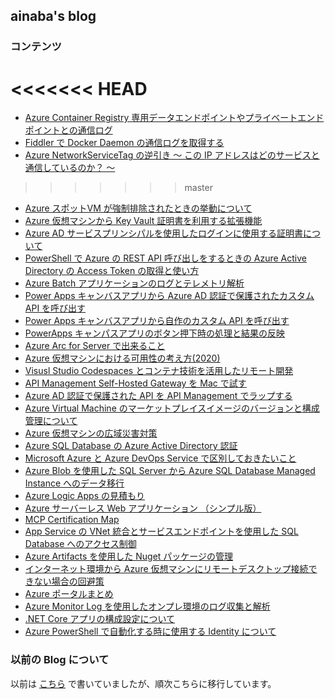 ## ainaba's blog

### コンテンツ

<<<<<<< HEAD
=======
- [Azure Container Registry 専用データエンドポイントやプライベートエンドポイントとの通信ログ](./acr-data-endpoint-network-capture)
- [Fiddler で Docker Daemon の通信ログを取得する](./capture-docker-daemon-traffic-with-fiddler)
- [Azure NetworkServiceTag の逆引き ～ この IP アドレスはどのサービスと通信しているのか？ ～](https://github.com/ayuina/find-azure-service-tag)
>>>>>>> master
- [Azure スポットVM が強制排除されたときの挙動について](./spotvm-activity)
- [Azure 仮想マシンから Key Vault 証明書を利用する拡張機能](./vmextension-for-azurekeyvault)
- [Azure AD サービスプリンシパルを使用したログインに使用する証明書について](./login-aad-with-certificate)
- [PowerShell で Azure の REST API 呼び出しをするときの Azure Active Directory の Access Token の取得と使い方](./azure-powershell-with-accesstoken)
- [Azure Batch アプリケーションのログとテレメトリ解析](./azure-batch-insights)
- [Power Apps キャンバスアプリから Azure AD 認証で保護されたカスタム API を呼び出す](./powerapp-call-aad-auth-api)
- [Power Apps キャンバスアプリから自作のカスタム API を呼び出す](./powerapp-call-rest-api)
- [PowerApps キャンパスアプリのボタン押下時の処理と結果の反映](./powerapp-campus-submit-button)
- [Azure Arc for Server で出来ること](./what-you-can-do-with-azurearc)
- [Azure 仮想マシンにおける可用性の考え方(2020)](./azure-vm-availability)
- [Visusl Studio Codespaces とコンテナ技術を活用したリモート開発](https://github.com/ayuina/dotnetcore-devenv1/blob/master/README.md)
- [API Management Self-Hosted Gateway を Mac で試す](./api-management-gateway-hosted-on-mac)
- [Azure AD 認証で保護された API を API Management でラップする](./wrapping-azure-service-by-apim)
- [Azure Virtual Machine のマーケットプレイスイメージのバージョンと構成管理について](./ubuntu2004-marketplace-and-images)
- [Azure 仮想マシンの広域災害対策](disaster-recovery-for-azure-vm-to-azure-vm)
- [Azure SQL Database の Azure Active Directory 認証](./sqldb-aad-authentication)
- [Microsoft Azure と Azure DevOps Service で区別しておきたいこと](./microsoft-azure-and-azure-devops)
- [Azure Blob を使用した SQL Server から Azure SQL Database Managed Instance へのデータ移行](./sqlserver-backup-restore-azureblob)
- [Azure Logic Apps の見積もり](./estimate-logicapps-consumption)
- [Azure サーバーレス Web アプリケーション （シンプル版）](https://github.com/ayuina/azure-simple-serverless-webapp/blob/master/README.md)
- [MCP Certification Map](./mcp-certification-map)
- [App Service の VNet 統合とサービスエンドポイントを使用した SQL Database へのアクセス制御](./vnet-integ-and-service-endpoint)
- [Azure Artifacts を使用した Nuget パッケージの管理](./package-management-with-azure-artifacts)
- [インターネット環境から Azure 仮想マシンにリモートデスクトップ接続できない場合の回避策](./using-azure-vm-over-internet)
- [Azure ポータルまとめ](./azure-portals)
- [Azure Monitor Log を使用したオンプレ環境のログ収集と解析](./log-analysis-on-premise)
- [.NET Core アプリの構成設定について](./dotnet-core-configuration)
- [Azure PowerShell で自動化する時に使用する Identity について](./azure-powershell-automation)

### 以前の Blog について

以前は [こちら](https://blogs.msdn.microsoft.com/ainaba-csa/) で書いていましたが、順次こちらに移行しています。
